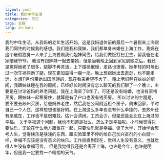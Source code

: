 ```yaml
---
layout: post
title: 我的中年生活
categories: 日记
tags: 豆瓣
lang: zh-hans
---
```

我的中年生活，从我妈的老年生活开始，这是我妈退休前的最后一个暑假来上海跟我们同住的时候我的感想。我们是我和我妹，我们都单身未婚在上海工作，我妈在这个暑假独身一人来了上海要跟我们姐妹同住，给我们做饭打扫卫生，留我爸在老家陪我爷爷。
我没有跟妹妹一起去接她，但是当我晚上回到家见到她之后，我还是觉得她老了很多，腿脚不再灵活，上下楼梯很慢，走路也很慢，她年轻的时候出过一次车祸摔断了腿，现在更加显得一瘸一拐。晚上想跟她出去逛逛，也不能走远，本想11月份带她出国旅游的，现在看来希望不大了。
晚上老妈睡在妹妹的房间，我跟妹妹睡在我的房间，已经好长时间没有怎么聊天的我们聊了一个晚上，主要是在讨论爸妈的养老问题。我在上海呆了8年了，可还是没有结婚，也没有资格买房，跟妹妹一起租房住，就算是有了户口也没有钱买房。
所以讨论的主题是，要不要去苏州买房，给爸妈养老住，然后我在公司附近租个房子，周末回家，平时自己一个人住，这样想想也挺好的。在上海这么多年也没有什么牵挂的，去苏州还有亲戚在，工作也不是很难找，估计会清闲，工资会少，但是还是会比在上海过的幸福。
关于幸福这个问题，我也不知道是社么，怎么才是幸福呢。小时候觉得只要快乐，无论在什么地方跟谁在一起，只要快乐就是幸福。读了大学，开始学会思考人生，觉得快乐是肤浅的东西，跟实验室里不停的给自己加兴奋剂的小白鼠一样，幸福不应该是没有意义的快乐。工作后直到现在，觉得人生没有意义，也就觉得人生没有幸福可言。
但是我觉得我还是会离开上海，也许是今年，也许是明年，但是我一定要找一个晴朗的天气。